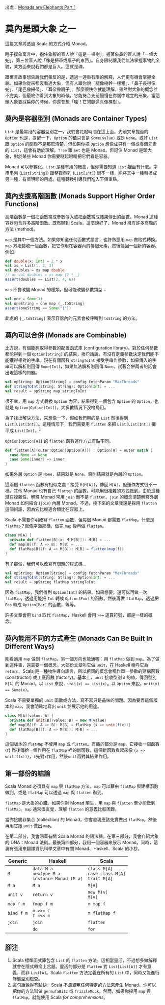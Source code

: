 出處：[Monads are Elephants Part 1](http://james-iry.blogspot.tw/2007/09/monads-are-elephants-part-1.html)

# 莫內是頭大象 之一

這篇文章將透過 Scala 的方式介紹 Monad。

瞎子摸象寓言中，抱住象腳的盲人說「這是一棵樹」，握著象鼻的盲人說「一條大蛇」，第三位盲人說「像是掃帚或扇子的東西」。自身限制讓我們無法掌握事物的全貌，某方面來說我們都是盲人。這就是禪。

跟寓言故事想告訴我們相反的是，透過一連串有限的解釋，人們更有機會掌握全貌。如果你從來都沒看過大象，但有人跟你說「腿像樹幹一樣粗」、「鼻子長得像蛇」、「尾巴像掃帚」、「耳朵像扇子」，那麼很快你就能理解。雖然對大象的概念並不完美，但最終你看到大象的時候，它能符合先前慢慢在你腦中建立的形象。當這頭大象要踩扁你的時候，你還會想「哇！它的腿還真像棵樹」。

## 莫內是容器型別 (Monads are Container Types)

`List` 是最常用的容器型別之一，我們會花點時間在這上面。先前文章提過的 `Option` 也是，提醒一下，`Option` 的值只會是  `Some(value)` 或是 `None`。或許 `List` 跟 `Option` 的關聯不是那麼清楚，但如果你把 `Option` 想像成只有一個或零個元素的 `List`，這會有助於理解。`Tree` 跟 `Set` 也是 Monad。但記住 Monad 是頭大象，對於某些 Monad 你需要瞇起眼睛把它們看是容器。

Monad 可以參數化。`List` 是種有用的概念，但你需要知道 `List` 裡面有什麼。字串串列 (`List[String]`) 跟整數串列 (`List[Int]`) 很不一樣，能將其中一種轉換成另一種，有很明顯的用處。這種轉換引導我們進入下個重點。

## 莫內支援高階函數 (Monads Support Higher Order Functions)

高階函數是一個把函數當成參數傳入或把函數當成結果傳出的函數。Monad 這種容器包含許多高階函數。既然聊到 Scala，這麼說好了，Monad 擁有許多高階的方法 (method)。

`map` 是其中一個方法。如果你知道任何函數式語言，也許熟悉用 `map` 做格式轉換。`map` 方法接收一個函數，把它作用在容器內的每個元素，然後傳回一個新的容器。例如，

```scala
def double(x: Int) = 2 * x
val xs = List(1, 2, 3)
val doubles = xs map double
// or val doubles = xs map {2 * _}
assert(doubles == List(2, 4, 6))
```

`map` 不會改變 Monad 的種類，但可能改變參數類型...

```scala
val one = Some(1)
val oneString = one map {_.toString}
assert(oneString == Some("1"))
```

此處的 `{_.toString}` 表示容器內的元素會被呼叫到 `toString` 的方法。

## 莫內可以合併 (Monads are Combinable)

比方說，有個能夠取得參數的配置函式庫 (configuration library)。對於任何參數都能得到一個 `Option[String]` 的結果，換句話說，有沒有定義參數決定我們能不能獲得相對的字串。現在有個函數 `stringToInt` 接受字串作參數，如果傳入的字串可以解析則回傳 `Some[Int]`，如果無法解析則回傳 `None`。試著合併兩者的話會出現這樣的問題。

```scala
val opString: Option[String] = config fetchParam "MaxThreads"
def stringToInt(string: String): Option[Int] = ...
val result = opString map stringToInt
```

很不幸，用 `map` 方式轉換 `Option` 內容，結果得到一個包含 `Option` 的 `Option`，也就是 `Option[Option[Int]]`。大多數情況下沒啥鳥用。

為了找出解決方法，來想像一下，假如我們用的是 `List` 然後得到 `List[List[Int]]`。這種情形下，我們需要用 `flatten` 來把 `List[List[Int]]` 攤平成 `List[Int]`。<sup>[1](#footnote1)</sup>

`Option[Option[A]]` 的 `flatten` 函數運作方式有點不同。

```scala
def flatten[A](outer:Option[Option[A]]) : Option[A] = outer match {
  case None => None
  case Some(inner) => inner
}
```

如果外層 `Option` 是 `None`，結果就是 `None`。否則結果就是內層的 `Option`。

這兩個 `flatten` 函數有相似之處：接受 `M[M[A]]`，傳回 `M[A]`，但運作方式很不一樣。其他 Monad 也有自己 `flatten` 的函數，可能用很複雜的方式做到。由於這種潛在複雜性，解釋 Monad 常用 `join` 而不是 `flatten`。`join` 的概念清楚解釋外層 Monad 如何結合 (`join`) 內層 Monad。不過，接下來的文章我還是採用 `flatten` 這個術語，因為它比較適合類比在容器上。

Scala 不需要你明確寫 `flatten` 函數，但每個 Monad 都需要 `flatMap`。什麼是 `flatMap`？就像字面那樣，做完 `map` 後再做 `flatten`。

```scala
class M[A] {
  private def flatten[B](x: M[M[B]]): M[B] = ...
  def map[B](f: A => B): M[B] = ...
  def flatMap[B](f: A => M[B]): M[B] = flatten(map(f))
}
```

有了那個，我們可以改寫有問題的程式碼...

```scala
val opString: Option[String] = config fetchParam "MaxThreads"
def stringToInt(string: String): Option[Int] = ...
val result = opString flatMap stringToInt
```

因為 `flatMap`，我們得到 `Option[Int]` 的結果。如果想要，還可以再做一次 `flatMap`，透過用能把 `Int` 轉成 `Option[Foo]` 的函數。然後再做 `flatMap`，透過把 `Foo` 轉成 `Option[Bar]` 的函數，等等。

許多文章會用 `bind` 取代 `flatMap`，Haskell 會用 `>>=` 運算符號，都是一樣的概念。

## 莫內能用不同的方式產生 (Monads Can Be Built In Different Ways)

剛看過用 `map` 做到 `flatMap`。另一個方向也能通喔：用 `flatMap` 做到 `map`。為了做到這件事，還需要一個概念。大部份文章叫它做 `unit`，在 Haskell 稱呼它為 `return`。Scala 是一種物件導向語言，所以相同的概念會稱作單一參數的建構函數 (constructor) 或工廠函數 (factory)。基本上，`unit` 接收型別 `A` 的值，傳回型別 `M[A]` 的 Monad。以 `List` 來說，`unit(x) == List(x)`。以 `Option` 來說，`unit(x) == Some(x)`。

Scala 不需要單獨的 `unit` 函數或方法，寫不寫只是品味的問題。因為要弄這個版本的 `map`，我會明確地寫出 `unit` 並展示他的用途。

```scala
class M[A](value: A) {
  private def unit[B](value: B) = new M(value)
  def map[B](f: A => B): M[B] = flatMap {x => unit(f(x))}
  def flatMap[B](f: A => M[B]): M[B] = ...
}
```

這個版本的 `flatMap` 不使用 `map` 或 `flatten`。有趣的部分是 `map`，它接收一個函數 (`f`) 然後傳給一個作用在 `flatMap` 裡的新函數。這個新函數看起來像 `{x => unit(f(x))}`，`f`先對`x`作用，然後`unit`再對其結果作用。

## 第一部份的結論

Scala Monad 必須具有 `map` 與 `flatMap` 方法。`map` 可以藉由 `flatMap` 與建構函數做到，或是 `flatMap` 可以透過 `map` 與 `flatten` 辦到。

`flatMap` 是大象的心臟。如果你對 Monad 陌生，用 `map` 與 `flatten` 至少能做到 `flatMap`。`map` 通常很直覺，理解 `flatten` 的意義比較困難。

當你接觸非集合 (collection) 的 Monad，你會發現應該先實做出 `flatMap`，然後再用它跟 `unit` 做出 `map`。

在第二部分，我會涵蓋有關 Scala Monad 的語法糖。在第三部分，我會介紹大象的 DNA：Monad 法則。最後第四部分，我用一個容器來展示 Monad。同時，這裏有張用來翻譯資訊科學文章中有關 Monad、Haskell、Scala 的小抄。

| Generic | Haskell | Scala |
|---------|---------|-------|
| `M`	| `data M a`<br>`newtype M a`<br>`instance Monad (M a)` | `class M[A]`<br>`case class M[A]`<br>`trait M[A]` |
| `M a` | `M a` | `M[A]` |
| `unit v`| `return v` | `new M(v)`<br>`M(v)` |
| `map f m` | `fmap f m` | `m map f` |
| `bind f m` | `m >>= f`<br>`f =<< m` | `m flatMap f` |
| `join` | `join` | `flatten` | 
|  | `do` | `for` |

## 腳注

1. <a name="footnote1"></a> Scala 標準函式庫包含 `List` 的 `flatten` 方法。這相當靈活，不過想多做解釋就會在隱式轉換上岔題。靈活的部分是 `flatten` 對 `List[List[A]]` 才有意義，而非 `List[A]`。Scala `flatten` 方法定義在所有的 `List` 中，同時又能進行靜態型別檢查。
2. <a name="footnote2"></a> 這句話說得有點快，Scala 不*需要*用任何特定的方法來產生 Monad。你可以把你的方法叫做 `germufaBitz` 或 `frizzleMuck`。然而，如果你採用 `map` 與 `flatMap`，就能使用 Scala *for comprehensions*。
